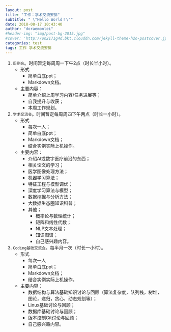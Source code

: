 ```yaml
---
layout: post
title: "工作：学术交流安排"
subtitle: " \"Hello World！\""
date: 2018-08-17 10:43:40
author: "doraemonlei"
#header-img: "img/post-bg-2015.jpg"
#cover: 'http://on2171g4d.bkt.clouddn.com/jekyll-theme-h2o-postcover.jpg'
categories: test
tags: 工作 学术交流安排 
---
```


1. `周例会`。时间暂定每周周一下午2点（时长半小时）。
    - 形式
        - 简单白底ppt；
        - Markdown文档。
    - 主要内容：
        - 简单介绍上周学习内容/任务进展等；
        - 自我提升与收获；
        - 本周工作规划。
2. `学术交流会`。时间暂定每周周四下午两点（时长一小时）。
    - 形式
        - 每次一人；
        - 简单白底ppt；
        - Markdown文档；
        - 结合实例实际上机操作。
    - 主要内容：
        - 介绍AI或数字医疗前沿的东西；
        - 相关论文的学习；
        - 医学图像处理方法；
        - 机器学习算法；
        - 特征工程与模型调优；
        - 深度学习算法与模型；
        - 数据挖掘与分析方法；
        - 大数据生态圈知识科普；
        - 其他；
            - 概率论与数理统计；
            - 矩阵和线性代数；
            - NLP文本处理；
            - 知识图谱；
            - 自己感兴趣内容。
3. `Coding基础交流会`。每半月一次（时长一小时）。
    - 形式
        - 每次一人
        - 简单白底ppt；
        - Markdown文档；
        - 结合实例实际上机操作。
    - 主要内容：
        - 数据结构与算法基础知识讨论与回顾（算法复杂度，队列栈，树堆，图论，递归，贪心，动态规划等）；
        - Linux基础讨论与回顾；
        - 数据库基础讨论与回顾；
        - 版本控制Git讨论与回顾；
        - 自己感兴趣内容。 